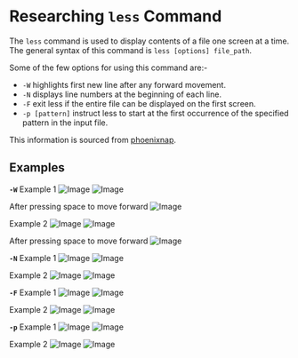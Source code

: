 # Researching `less` Command

The `less` command is used to display contents of a file one screen at a time. The general syntax of this command is `less [options] file_path`.

Some of the few options for using this command are:-
* `-W` highlights first new line after any forward movement. 
* `-N` displays line numbers at the beginning of each line.
* `-F` exit less if the entire file can be displayed on the first screen.
* `-p [pattern]` instruct less to start at the first occurrence of the specified pattern in the input file.

This information is sourced from [phoenixnap](https://phoenixnap.com/kb/less-command-in-linux).

## Examples
**`-W`**
Example 1
![Image](-W11.png)
![Image](-W12.png)

After pressing space to move forward
![Image](-W13.png)

Example 2
![Image](-W21.png)
![Image](-W22.png)

After pressing space to move forward
![Image](-W23.png)

**`-N`**
Example 1
![Image](-N11.png)
![Image](-N12.png)

Example 2
![Image](-N21.png)
![Image](-N22.png)

**`-F`**
Example 1
![Image](-F11.png)
![Image](-F12.png)

Example 2
![Image](-F21.png)
![Image](-F22.png)

**`-p`**
Example 1
![Image](-p11.png)
![Image](-p12.png)

Example 2
![Image](-p21.png)
![Image](-p22.png)

